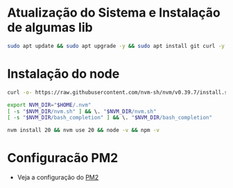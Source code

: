 
# Atualização do Sistema e Instalação de algumas lib

```bash
sudo apt update && sudo apt upgrade -y && sudo apt install git curl -y
```

# Instalação do node

```bash
curl -o- https://raw.githubusercontent.com/nvm-sh/nvm/v0.39.7/install.sh | bash
```

```bash
export NVM_DIR="$HOME/.nvm"
[ -s "$NVM_DIR/nvm.sh" ] && \. "$NVM_DIR/nvm.sh"
[ -s "$NVM_DIR/bash_completion" ] && \. "$NVM_DIR/bash_completion"
```

```bash
nvm install 20 && nvm use 20 && node -v && npm -v 
```

# Configuracão PM2

- Veja a configuração do [PM2](PM2.md)